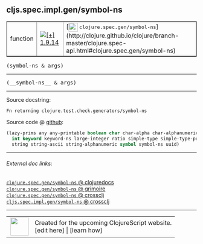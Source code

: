 ## cljs.spec.impl.gen/symbol-ns



 <table border="1">
<tr>
<td>function</td>
<td><a href="https://github.com/cljsinfo/cljs-api-docs/tree/1.9.14"><img valign="middle" alt="[+] 1.9.14" title="Added in 1.9.14" src="https://img.shields.io/badge/+-1.9.14-lightgrey.svg"></a> </td>
<td>
[<img height="24px" valign="middle" src="http://i.imgur.com/1GjPKvB.png"> <samp>clojure.spec.gen/symbol-ns</samp>](http://clojure.github.io/clojure/branch-master/clojure.spec-api.html#clojure.spec.gen/symbol-ns)
</td>
</tr>
</table>

<samp>(symbol-ns & args)</samp><br>

---

 <samp>
(__symbol-ns__ & args)<br>
</samp>

---





Source docstring:

```
Fn returning clojure.test.check.generators/symbol-ns
```


Source code @ [github]():

```clj
(lazy-prims any any-printable boolean char char-alpha char-alphanumeric char-ascii double
  int keyword keyword-ns large-integer ratio simple-type simple-type-printable
  string string-ascii string-alphanumeric symbol symbol-ns uuid)
```

<!--
Repo - tag - source tree - lines:

 <pre>

</pre>

-->

---



###### External doc links:

[`clojure.spec.gen/symbol-ns` @ clojuredocs](http://clojuredocs.org/clojure.spec.gen/symbol-ns)<br>
[`clojure.spec.gen/symbol-ns` @ grimoire](http://conj.io/store/v1/org.clojure/clojure/1.7.0-beta3/clj/clojure.spec.gen/symbol-ns/)<br>
[`clojure.spec.gen/symbol-ns` @ crossclj](http://crossclj.info/fun/clojure.spec.gen/symbol-ns.html)<br>
[`cljs.spec.impl.gen/symbol-ns` @ crossclj](http://crossclj.info/fun/cljs.spec.impl.gen.cljs/symbol-ns.html)<br>

---

 <table>
<tr><td>
<img valign="middle" align="right" width="48px" src="http://i.imgur.com/Hi20huC.png">
</td><td>
Created for the upcoming ClojureScript website.<br>
[edit here] | [learn how]
</td></tr></table>

[edit here]:https://github.com/cljsinfo/cljs-api-docs/blob/master/cljsdoc/cljs.spec.impl.gen/symbol-ns.cljsdoc
[learn how]:https://github.com/cljsinfo/cljs-api-docs/wiki/cljsdoc-files

<!--

This information was too distracting to show to readers, but I'll leave it
commented here since it is helpful to:

- pretty-print the data used to generate this document
- and show how to retrieve that data



The API data for this symbol:

```clj
{:ns "cljs.spec.impl.gen",
 :name "symbol-ns",
 :signature ["[& args]"],
 :name-encode "symbol-ns",
 :history [["+" "1.9.14"]],
 :type "function",
 :clj-equiv {:full-name "clojure.spec.gen/symbol-ns",
             :url "http://clojure.github.io/clojure/branch-master/clojure.spec-api.html#clojure.spec.gen/symbol-ns"},
 :full-name-encode "cljs.spec.impl.gen/symbol-ns",
 :source {:code "(lazy-prims any any-printable boolean char char-alpha char-alphanumeric char-ascii double\n  int keyword keyword-ns large-integer ratio simple-type simple-type-printable\n  string string-ascii string-alphanumeric symbol symbol-ns uuid)",
          :title "Source code",
          :repo "clojurescript",
          :tag "r1.9.14",
          :filename "src/main/cljs/cljs/spec/impl/gen.cljs",
          :lines [72 74],
          :url "https://github.com/clojure/clojurescript/blob/r1.9.14/src/main/cljs/cljs/spec/impl/gen.cljs#L72-L74"},
 :usage ["(symbol-ns & args)"],
 :full-name "cljs.spec.impl.gen/symbol-ns",
 :docstring "Fn returning clojure.test.check.generators/symbol-ns",
 :cljsdoc-url "https://github.com/cljsinfo/cljs-api-docs/blob/master/cljsdoc/cljs.spec.impl.gen/symbol-ns.cljsdoc"}

```

Retrieve the API data for this symbol:

```clj
;; from Clojure REPL
(require '[clojure.edn :as edn])
(-> (slurp "https://raw.githubusercontent.com/cljsinfo/cljs-api-docs/catalog/cljs-api.edn")
    (edn/read-string)
    (get-in [:symbols "cljs.spec.impl.gen/symbol-ns"]))
```

-->
